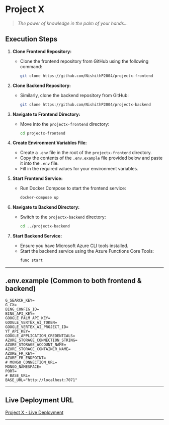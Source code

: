 # Project X
> _The power of knowledge in the palm of your hands..._

## Execution Steps

1. **Clone Frontend Repository:** 
   - Clone the frontend repository from GitHub using the following command:
     ```bash
     git clone https://github.com/NishithP2004/projectx-frontend
     ```

2. **Clone Backend Repository:** 
   - Similarly, clone the backend repository from GitHub:
     ```bash
     git clone https://github.com/NishithP2004/projectx-backend
     ```

3. **Navigate to Frontend Directory:** 
   - Move into the `projectx-frontend` directory:
     ```bash
     cd projectx-frontend
     ```

4. **Create Environment Variables File:** 
   - Create a `.env` file in the root of the `projectx-frontend` directory.
   - Copy the contents of the `.env.example` file provided below and paste it into the `.env` file.
   - Fill in the required values for your environment variables.

5. **Start Frontend Service:** 
   - Run Docker Compose to start the frontend service:
     ```bash
     docker-compose up
     ```

6. **Navigate to Backend Directory:** 
   - Switch to the `projectx-backend` directory:
     ```bash
     cd ../projectx-backend
     ```

7. **Start Backend Service:** 
   - Ensure you have Microsoft Azure CLI tools installed.
   - Start the backend service using the Azure Functions Core Tools:
     ```bash
     func start
     ```

---

## .env.example (Common to both frontend & backend)

```
G_SEARCH_KEY=
G_CX=
BING_CONFIG_ID=
BING_API_KEY=
GOOGLE_PALM_API_KEY=
GOOGLE_VERTEX_AI_TOKEN=
GOOGLE_VERTEX_AI_PROJECT_ID=
YT_API_KEY=
GOOGLE_APPLICATION_CREDENTIALS=
AZURE_STORAGE_CONNECTION_STRING=
AZURE_STORAGE_ACCOUNT_NAME=
AZURE_STORAGE_CONTAINER_NAME=
AZURE_FR_KEY=
AZURE_FR_ENDPOINT=
# MONGO_CONNECTION_URL=
MONGO_NAMESPACE=
PORT=
# BASE_URL=
BASE_URL="http://localhost:7071"
```

---

## Live Deployment URL
[Project X - Live Deployment](https://projectx.nishithp.dev)

---
